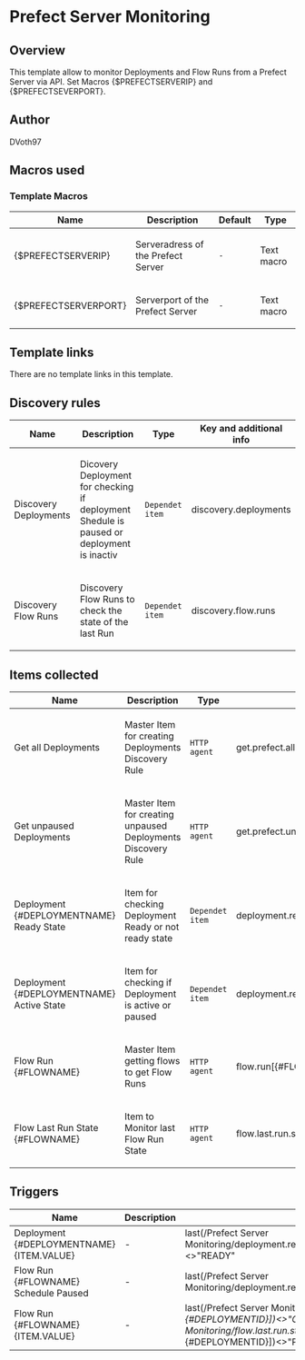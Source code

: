 # Prefect Server Monitoring

## Overview

This template allow to monitor Deployments and Flow Runs from a Prefect Server via API. Set Macros {$PREFECTSERVERIP} and {$PREFECTSEVERPORT}.


## Author

DVoth97

## Macros used

### Template Macros

|Name|Description|Default|Type|
|----|-----------|----|----|
|{$PREFECTSERVERIP}|<p>Serveradress of the Prefect Server</p>|`-`|Text macro|
|{$PREFECTSERVERPORT}|<p>Serverport of the Prefect Server</p>|`-`|Text macro|

## Template links

There are no template links in this template.

## Discovery rules

|Name|Description|Type|Key and additional info|
|----|-----------|----|----|
|Discovery Deployments|<p>Dicovery Deployment for checking if deployment Shedule is paused or deployment is inactiv</p>|`Dependet item`|discovery.deployments|
|Discovery Flow Runs|<p>Discovery Flow Runs to check the state of the last Run</p>|`Dependet item`|discovery.flow.runs|

## Items collected

|Name|Description|Type|Key and additional info|
|----|-----------|----|----|
|Get all Deployments|<p>Master Item for creating Deployments Discovery Rule</p>|`HTTP agent`|get.prefect.all.deployments|
|Get unpaused Deployments|<p>Master Item for creating unpaused Deployments Discovery Rule</p>|`HTTP agent`|get.prefect.unpaused.deployments|
|Deployment {#DEPLOYMENTNAME} Ready State|<p>Item for checking Deployment Ready or not ready state</p>|`Dependet item`|deployment.ready.state[{#DEPLOYMENTID}]|
|Deployment {#DEPLOYMENTNAME} Active State|<p>Item for checking if Deployment is active or paused</p>|`Dependet item`|deployment.ready.active[{#DEPLOYMENTID}]|
|Flow Run {#FLOWNAME}|<p>Master Item getting flows to get Flow Runs</p>|`HTTP agent`|flow.run[{#FLOWNAME}_{#DEPLOYMENTID}]|
|Flow Last Run State {#FLOWNAME}|<p>Item to Monitor last Flow Run State</p>|`HTTP agent`|flow.last.run.state[{#FLOWNAME}_{#DEPLOYMENTID}]|



## Triggers

|Name|Description|Expression|Priority|
|----|-----------|----|----|
|Deployment {#DEPLOYMENTNAME} {ITEM.VALUE}|<p>-</p>|last(/Prefect Server Monitoring/deployment.ready.state[{#DEPLOYMENTID}])<>"READY"|Information|
|Flow Run {#FLOWNAME} Schedule Paused|<p>-</p>|last(/Prefect Server Monitoring/deployment.ready.active[{#DEPLOYMENTID}])="false"|Information|
|Flow Run {#FLOWNAME} {ITEM.VALUE}|<p>-</p>|last(/Prefect Server Monitoring/flow.last.run.state[{#FLOWNAME}_{#DEPLOYMENTID}])<>"COMPLETED" and last(/Prefect Server Monitoring/flow.last.run.state[{#FLOWNAME}_{#DEPLOYMENTID}])<>"PAUSED"|Warning|

